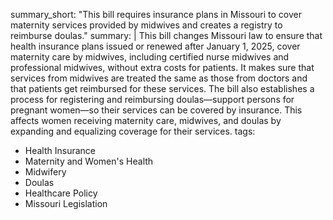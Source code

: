 summary_short: "This bill requires insurance plans in Missouri to cover maternity services provided by midwives and creates a registry to reimburse doulas."
summary: |
  This bill changes Missouri law to ensure that health insurance plans issued or renewed after January 1, 2025, cover maternity care by midwives, including certified nurse midwives and professional midwives, without extra costs for patients. It makes sure that services from midwives are treated the same as those from doctors and that patients get reimbursed for these services. The bill also establishes a process for registering and reimbursing doulas—support persons for pregnant women—so their services can be covered by insurance. This affects women receiving maternity care, midwives, and doulas by expanding and equalizing coverage for their services.
tags:
  - Health Insurance
  - Maternity and Women's Health
  - Midwifery
  - Doulas
  - Healthcare Policy
  - Missouri Legislation
